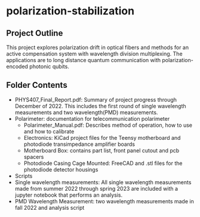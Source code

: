 # polarization-stabilization
## Project Outline
This project explores polarization drift in optical fibers and methods for an active compensation system with wavelength division multiplexing. The applications are to long distance quantum communication with polarization-encoded photonic qubits.

## Folder Contents
- PHYS407_Final_Report.pdf: Summary of project progress through December of 2022. This includes the first round of single wavelength measurements and two wavelength(PMD) measurements.
- Polarimeter: documentation for telecommunication polarimeter
  - Polarimeter_Manual.pdf: Describes method of operation, how to use and how to calibrate
  - Electronics: KiCad project files for the Teensy motherboard and photodiode transimpedance amplifier boards
  - Motherboard Box: contains part list, front panel cutout and pcb spacers
  - Photodiode Casing Cage Mounted: FreeCAD and .stl files for the photodiode detector housings
- Scripts
- Single wavelength measurements: All single wavelength measurements made from summer 2022 through spring 2023 are included with a jupyter notebook that performs an analysis.
- PMD Wavelength Measurement: two wavelength measurements made in fall 2022 and analysis script


